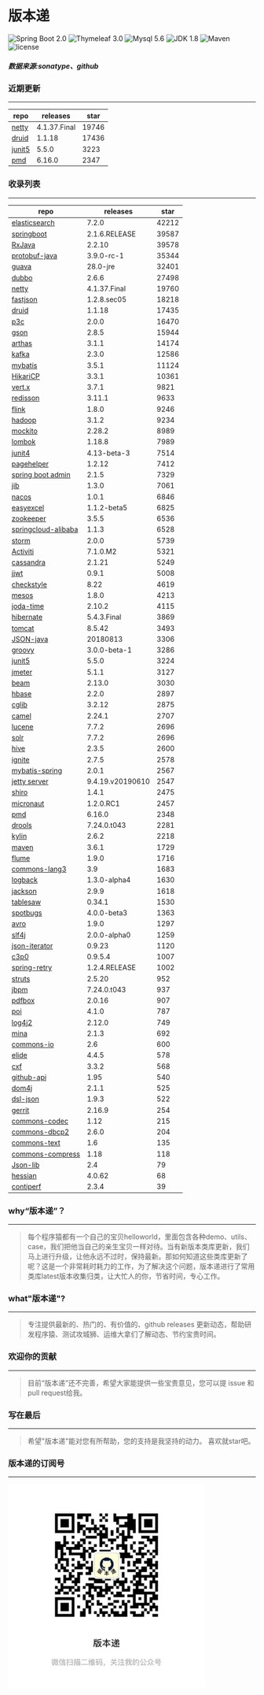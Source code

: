 # 版本递
![Spring Boot 2.0](https://img.shields.io/badge/Spring%20Boot-2.0-brightgreen.svg)
![Thymeleaf 3.0](https://img.shields.io/badge/Thymeleaf-3.0-yellow.svg)
![Mysql 5.6](https://img.shields.io/badge/Mysql-5.6-blue.svg)
![JDK 1.8](https://img.shields.io/badge/JDK-1.8-brightgreen.svg)
![Maven](https://img.shields.io/badge/Maven-3.5.0-yellowgreen.svg)
![license](https://img.shields.io/badge/license-Apache%202-blue.svg)
##### 数据来源:sonatype、github

### 近期更新
---
repo | releases | star
---|---|---
[netty](https://github.com/netty/netty) | 4.1.37.Final | 19746
[druid](https://github.com/alibaba/druid) | 1.1.18 | 17436
[junit5](https://github.com/junit-team/junit5) | 5.5.0 | 3223
[pmd](https://github.com/pmd/pmd) | 6.16.0 | 2347

### 收录列表
---
repo | releases | star
---|---|---
[elasticsearch](https://github.com/elastic/elasticsearch) | 7.2.0 | 42212 
[springboot](https://github.com/spring-projects/spring-boot) | 2.1.6.RELEASE | 39587 
[RxJava](https://github.com/ReactiveX/RxJava) | 2.2.10 | 39578 
[protobuf-java](https://github.com/protocolbuffers/protobuf) | 3.9.0-rc-1 | 35344 
[guava](https://github.com/google/guava) | 28.0-jre | 32401 
[dubbo](https://github.com/apache/incubator-dubbo) | 2.6.6 | 27498 
[netty](https://github.com/netty/netty) | 4.1.37.Final | 19760 
[fastjson](https://github.com/alibaba/fastjson) | 1.2.8.sec05 | 18218 
[druid](https://github.com/alibaba/druid) | 1.1.18 | 17435 
[p3c](https://github.com/alibaba/p3c) | 2.0.0 | 16470 
[gson](https://github.com/google/gson) | 2.8.5 | 15944 
[arthas](https://github.com/alibaba/arthas) | 3.1.1 | 14174 
[kafka](https://github.com/apache/kafka) | 2.3.0 | 12586 
[mybatis](https://github.com/mybatis/mybatis-3) | 3.5.1 | 11124 
[HikariCP](https://github.com/brettwooldridge/HikariCP) | 3.3.1 | 10361 
[vert.x](https://github.com/eclipse-vertx/vert.x) | 3.7.1 | 9821 
[redisson](https://github.com/redisson/redisson) | 3.11.1 | 9633 
[flink](https://github.com/apache/flink) | 1.8.0 | 9246 
[hadoop](https://github.com/apache/hadoop) | 3.1.2 | 9234 
[mockito](https://github.com/mockito/mockito) | 2.28.2 | 8989 
[lombok](https://github.com/rzwitserloot/lombok) | 1.18.8 | 7989 
[junit4](https://github.com/junit-team/junit4) | 4.13-beta-3 | 7514 
[pagehelper](https://github.com/pagehelper/Mybatis-PageHelper) | 1.2.12 | 7412 
[spring boot admin](https://github.com/codecentric/spring-boot-admin) | 2.1.5 | 7329 
[jib](https://github.com/GoogleContainerTools/jib) | 1.3.0 | 7061 
[nacos](https://github.com/alibaba/nacos) | 1.0.1 | 6846 
[easyexcel](https://github.com/alibaba/easyexcel) | 1.1.2-beta5 | 6825 
[zookeeper](https://github.com/apache/zookeeper) | 3.5.5 | 6536 
[springcloud-alibaba](https://github.com/spring-cloud-incubator/spring-cloud-alibaba) | 1.1.3 | 6528 
[storm](https://github.com/apache/storm) | 2.0.0 | 5739 
[Activiti](https://github.com/Activiti/Activiti) | 7.1.0.M2 | 5321 
[cassandra](https://github.com/apache/cassandra) | 2.1.21 | 5249 
[jjwt](https://github.com/jwtk/jjwt) | 0.9.1 | 5008 
[checkstyle](https://github.com/checkstyle/checkstyle) | 8.22 | 4619 
[mesos](https://github.com/apache/mesos) | 1.8.0 | 4213 
[joda-time](https://github.com/JodaOrg/joda-time) | 2.10.2 | 4115 
[hibernate](https://github.com/hibernate/hibernate-orm) | 5.4.3.Final | 3869 
[tomcat](https://github.com/apache/tomcat) | 8.5.42 | 3493 
[JSON-java](https://github.com/stleary/JSON-java) | 20180813 | 3306 
[groovy](https://github.com/apache/groovy) | 3.0.0-beta-1 | 3286 
[junit5](https://github.com/junit-team/junit5) | 5.5.0 | 3224 
[jmeter](https://github.com/apache/jmeter) | 5.1.1 | 3127 
[beam](https://github.com/apache/beam) | 2.13.0 | 3030 
[hbase](https://github.com/apache/hbase) | 2.2.0 | 2897 
[cglib](https://github.com/cglib/cglib) | 3.2.12 | 2875 
[camel](https://github.com/apache/camel) | 2.24.1 | 2707 
[lucene](https://github.com/apache/lucene-solr) | 7.7.2 | 2696 
[solr](https://github.com/apache/lucene-solr) | 7.7.2 | 2696 
[hive](https://github.com/apache/hive) | 2.3.5 | 2600 
[ignite](https://github.com/apache/ignite) | 2.7.5 | 2578 
[mybatis-spring](https://github.com/mybatis/spring-boot-starter) | 2.0.1 | 2567 
[jetty server](https://github.com/eclipse/jetty.project) | 9.4.19.v20190610 | 2547 
[shiro](https://github.com/apache/shiro) | 1.4.1 | 2475 
[micronaut](https://github.com/micronaut-projects/micronaut-core) | 1.2.0.RC1 | 2457 
[pmd](https://github.com/pmd/pmd) | 6.16.0 | 2348 
[drools](https://github.com/kiegroup/drools) | 7.24.0.t043 | 2281 
[kylin](https://github.com/apache/kylin) | 2.6.2 | 2218 
[maven](https://github.com/apache/maven) | 3.6.1 | 1729 
[flume](https://github.com/apache/flume) | 1.9.0 | 1716 
[commons-lang3](https://github.com/apache/commons-lang) | 3.9 | 1683 
[logback](https://github.com/qos-ch/logback) | 1.3.0-alpha4 | 1630 
[jackson](https://github.com/FasterXML/jackson-core) | 2.9.9 | 1618 
[tablesaw](https://github.com/jtablesaw/tablesaw) | 0.34.1 | 1530 
[spotbugs](https://github.com/spotbugs/spotbugs) | 4.0.0-beta3 | 1363 
[avro](https://github.com/apache/avro) | 1.9.0 | 1297 
[slf4j](https://github.com/qos-ch/slf4j) | 2.0.0-alpha0 | 1259 
[json-iterator](https://github.com/json-iterator/java) | 0.9.23 | 1120 
[c3p0](https://github.com/swaldman/c3p0) | 0.9.5.4 | 1007 
[spring-retry](https://github.com/spring-projects/spring-retry) | 1.2.4.RELEASE | 1002 
[struts](https://github.com/apache/struts) | 2.5.20 | 952 
[jbpm](https://github.com/kiegroup/jbpm) | 7.24.0.t043 | 937 
[pdfbox](https://github.com/apache/pdfbox) | 2.0.16 | 907 
[poi](https://github.com/apache/poi) | 4.1.0 | 787 
[log4j2](https://github.com/apache/logging-log4j2) | 2.12.0 | 749 
[mina](https://github.com/apache/mina) | 2.1.3 | 692 
[commons-io](https://github.com/apache/commons-io) | 2.6 | 600 
[elide](https://github.com/yahoo/elide) | 4.4.5 | 578 
[cxf](https://github.com/apache/cxf) | 3.3.2 | 568 
[github-api](https://github.com/kohsuke/github-api) | 1.95 | 540 
[dom4j](https://github.com/dom4j/dom4j) | 2.1.1 | 525 
[dsl-json](https://github.com/ngs-doo/dsl-json) | 1.9.3 | 522 
[gerrit](https://github.com/GerritCodeReview/gerrit) | 2.16.9 | 254 
[commons-codec](https://github.com/apache/commons-codec) | 1.12 | 215 
[commons-dbcp2](https://github.com/apache/commons-dbcp) | 2.6.0 | 204 
[commons-text](https://github.com/apache/commons-text) | 1.6 | 135 
[commons-compress](https://github.com/apache/commons-compress) | 1.18 | 118 
[Json-lib](https://github.com/aalmiray/Json-lib) | 2.4 | 79 
[hessian](https://github.com/ebourg/hessian) | 4.0.62 | 68 
[contiperf](https://github.com/lucaspouzac/contiperf) | 2.3.4 | 39 

### why“版本递”？
--- 
>每个程序猿都有一个自己的宝贝helloworld，里面包含各种demo、utils、case，我们把他当自己的亲生宝贝一样对待。当有新版本类库更新，我们马上进行升级，让他永远不过时，保持最新。那如何知道这些类库更新了呢？这是一个非常耗时耗力的工作，为了解决这个问题，版本递进行了常用类库latest版本收集归类，让大忙人的你，节省时间，专心工作。


### what"版本递"?
---
> 专注提供最新的、热门的、有价值的、github releases 更新动态，帮助研发程序猿、测试攻城狮、运维大拿们了解动态、节约宝贵时间。

### 欢迎你的贡献
---
> 目前“版本递”还不完善，希望大家能提供一些宝贵意见，您可以提 issue 和 pull request给我。


### 写在最后
---
> 希望"版本递"能对您有所帮助，您的支持是我坚持的动力。
> 喜欢就star吧。

### 版本递的订阅号
---
<img src="https://github.com/jartisan2001/latest/blob/master/Image.jpg" width="400" hegiht="400" align=left />